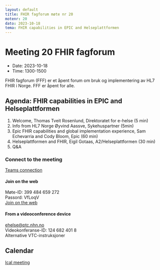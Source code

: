 ```yaml
---
layout: default
title: FHIR fagforum møte nr 20
motenr: 20
dato: 2023-10-18
tema: FHIR capabilities in EPIC and Helseplattformen
---
```


# Meeting 20 FHIR fagforum

* Date: 2023-10-18
* Time: 1300-1500

FHIR fagforum (FFF) er et åpent forum om bruk og implementering av HL7 FHIR i Norge. FFF er åpent for alle.

## Agenda: FHIR capabilities in EPIC and Helseplattformen

1. Welcome, Thomas Tveit Rosenlund, Direktoratet for e-helse (5 min)
2. Info from HL7 Norge Øyvind Aassve, Sykehuspartner (5min)
3. Epic FHIR capabilities and global implementation experience, Sam Echevarria and Cody Bloom, Epic (60 min)
4. Helseplattformen and FHIR, Eigil Gotaas, A2/Helseplattformen (30 min)
5. Q&A

### Connect to the meeting

[Teams connection](https://teams.microsoft.com/l/meetup-join/19%3ameeting_NDIxNDdmNGQtNDIwMC00N2Y1LTgwZDYtNzRhNTAyZWU1ZTZk%40thread.v2/0?context=%7b%22Tid%22%3a%221f8fc8cc-99b4-410a-95fa-286dd143b04d%22%2c%22Oid%22%3a%22a216d89f-4166-4e08-9907-183e70a2a420%22%7d)

#### Join on the web

Møte-ID: 399 484 659 272  
Passord: VfLoqV  
[Join on the web](https://www.microsoft.com/microsoft-teams/join-a-meeting)

#### From a videoconference device

ehelse@ptc.nhn.no  
Videokonferanse-ID: 124 682 401 8  
Alternative VTC-instruksjoner  

## Calendar

[Ical meeting](ical/FHIR%20fagforum%20%2320.ics)
